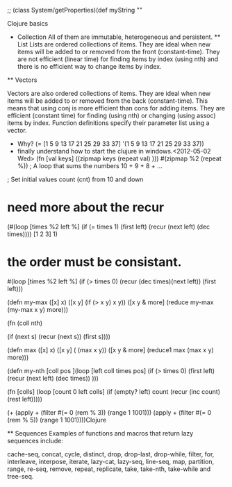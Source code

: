 ;; (class System/getProperties)(def myString ""

Clojure basics

* Collection
All of them are immutable, heterogeneous and persistent.
** List 
Lists are ordered collections of items. They are ideal when new items will be added to or removed from the front (constant-time). They are not efficient (linear time) for finding items by index (using nth) and there is no efficient way to change items by index.

** Vectors

Vectors are also ordered collections of items. They are ideal
 when new items will be added to or removed from the back
 (constant-time). This means that using conj is more efficient
 than cons for adding items. They are efficient (constant time)
 for finding (using nth) or changing (using assoc) items by index. 
Function definitions specify their parameter list using a vector.
* Why?
(= [1 5 9 13 17 21 25 29 33 37] '(1 5 9 13 17 21 25 29 33 37))
* finally understand how to start the clujure in windows.<2012-05-02 Wed>
(fn [val keys] ((zipmap keys (repeat val) )))
#(zipmap %2 (repeat %))
; A loop that sums the numbers 10 + 9 + 8 + ...

; Set initial values count (cnt) from 10 and down

# need more about the recur
(#(loop [times %2 left %]
    (if (= times 1) 
        (first left)
	(recur (next left) (dec times)))) [1 2 3] 1)
# the order must be consistant.
#(loop [times %2 left %]
    (if (> times 0) 
      (recur (dec times)(next left))
      (first left)))
   
(defn my-max
  ([x] x)
  ([x y] (if (> x y) x y))
  ([x y & more] (reduce my-max (my-max x y) more)))


(fn (coll nth)

 (if (next s)
          (recur (next s))
          (first s))))


(defn max
  ([x] x)
  ([x y] ( (max x y))
  ([x y & more]
   (reduce1 max (max x y) more)))



  (defn my-nth [coll pos ](loop [left coll times pos]
    (if (> times 0) 
      (first left)
      (recur (next left) (dec times))
      )))

  (fn [colls]
    (loop [count 0 left colls]
      (if (empty? left)
	count
	(recur (inc count) (rest left)))))

 (+ (apply + (filter #(= 0  (rem % 3)) (range 1 1001))) (apply +  (filter #(= 0  (rem % 5)) (range 1 1001))))Clojure

** Sequences
Examples of functions and macros that return lazy sequences include: 

cache-seq, concat, cycle, distinct, drop, drop-last, drop-while, filter, for, interleave, interpose, iterate, lazy-cat, lazy-seq, line-seq, map, partition, range, re-seq, remove, repeat, replicate, take, take-nth, take-while and tree-seq.
